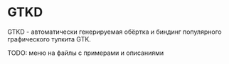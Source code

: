 # GTKD

GTKD - автоматически генерируемая обёртка и биндинг популярного графического тулкита GTK.

TODO: меню на файлы с примерами и описаниями